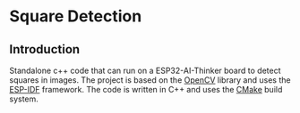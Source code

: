 # Square Detection
## Introduction
Standalone c++ code that can run on a ESP32-AI-Thinker board to detect squares in images. The project is based on the [OpenCV](https://opencv.org/) library and uses the [ESP-IDF](https://docs.espressif.com/projects/esp-idf/en/latest/esp32/) framework. The code is written in C++ and uses the [CMake](https://cmake.org/) build system.

